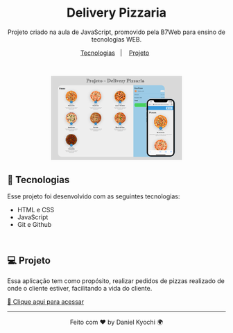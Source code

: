 <h1 align="center"> Delivery Pizzaria</h1>

<p align="center">
Projeto criado na aula de JavaScript, promovido pela B7Web para ensino de tecnologias WEB.
</p>

<p align="center">
  <a href="#-tecnologias">Tecnologias</a>&nbsp;&nbsp;&nbsp;|&nbsp;&nbsp;&nbsp;
  <a href="#-projeto">Projeto</a>&nbsp;&nbsp;
</p>
<br>

<p align="center">
  <img alt="github-favorites" src=".github/imagePreview.png" width="60%">
</p>

## 🚀 Tecnologias

Esse projeto foi desenvolvido com as seguintes tecnologias:

- HTML e CSS
- JavaScript
- Git e Github
<br>

## 💻 Projeto

Essa aplicação tem como propósito, realizar pedidos de pizzas realizado de onde o cliente estiver, facilitando a vida do cliente.

[🔗 Clique aqui para acessar](https://projeto-pizza-delivery.vercel.app/)

---

<p align="center">Feito com ♥ by Daniel Kyochi 🌍</p>
